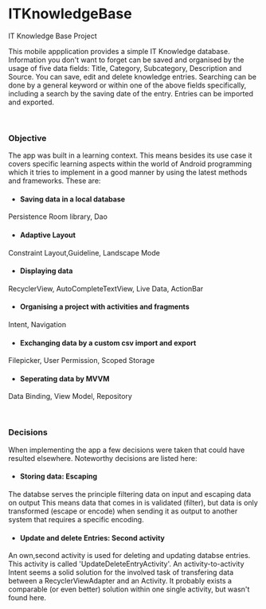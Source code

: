 # ITKnowledgeBase
IT Knowledge Base Project

This mobile appplication provides a simple IT Knowledge database. Information you don't want to forget can be saved and organised by the usage of five data fields:
Title, Category, Subcategory, Description and Source.
You can save, edit and delete knowledge entries. Searching can be done by a general keyword or within one of the above fields specifically, including a search by the saving date of the entry. Entries can be imported and exported.

<br>

### Objective

The app was built in a learning context. This means besides its use case it covers specific learning aspects within the world of Android programming which it tries to implement in a good manner by using the latest methods and frameworks. These are:

- #### Saving data in a local database
Persistence Room library, Dao

- #### Adaptive Layout
Constraint Layout,Guideline, Landscape Mode

- #### Displaying data
RecyclerView, AutoCompleteTextView, Live Data, ActionBar

- #### Organising a project with activities and fragments
Intent, Navigation

- #### Exchanging data by a custom csv import and export
Filepicker, User Permission, Scoped Storage

- #### Seperating data by MVVM
Data Binding, View Model, Repository

<br>

### Decisions
When implementing the app a few decisions were taken that could have resulted elsewhere. Noteworthy decisions are listed here:

- #### Storing data: Escaping 
The databse serves the principle filtering data on input and escaping data on output
This means data that comes in is validated (filter), but data is only transformed (escape or encode) when sending it as output 
to another system that requires a specific encoding.

- #### Update and delete Entries: Second activity
An own,second activity is used for deleting and updating databse entries. This activity is called 'UpdateDeleteEntryActivity'.
An activity-to-activity Intent seems a solid solution for the involved task of transfering data between a RecyclerViewAdapter
and an Activity. It probably exists a comparable (or even better) solution within one single activity, but wasn't found here.

<br>

